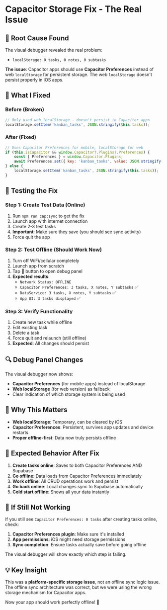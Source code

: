 # Capacitor Storage Fix - The Real Issue

## 🎯 **Root Cause Found**

The visual debugger revealed the real problem:
- `localStorage: 0 tasks, 0 notes, 0 subtasks`

**The issue**: Capacitor apps should use **Capacitor Preferences** instead of web `localStorage` for persistent storage. The web `localStorage` doesn't persist properly in iOS apps.

## 🔧 **What I Fixed**

### **Before (Broken)**
```javascript
// Only used web localStorage - doesn't persist in Capacitor apps
localStorage.setItem('kanban_tasks', JSON.stringify(this.tasks));
```

### **After (Fixed)**
```javascript
// Uses Capacitor Preferences for mobile, localStorage for web
if (this.isCapacitor && window.Capacitor?.Plugins?.Preferences) {
    const { Preferences } = window.Capacitor.Plugins;
    await Preferences.set({ key: 'kanban_tasks', value: JSON.stringify(this.tasks) });
} else {
    localStorage.setItem('kanban_tasks', JSON.stringify(this.tasks));
}
```

## 🧪 **Testing the Fix**

### **Step 1: Create Test Data (Online)**
1. Run `npm run cap:sync` to get the fix
2. Launch app with internet connection
3. Create 2-3 test tasks
4. **Important**: Make sure they save (you should see sync activity)
5. Force quit the app

### **Step 2: Test Offline (Should Work Now)**
1. Turn off WiFi/cellular completely
2. Launch app from scratch
3. Tap 🐛 button to open debug panel
4. **Expected results**:
   - `Network Status: OFFLINE`
   - `Capacitor Preferences: 3 tasks, X notes, Y subtasks` ✅
   - `DataService: 3 tasks, X notes, Y subtasks` ✅
   - `App UI: 3 tasks displayed` ✅

### **Step 3: Verify Functionality**
1. Create new task while offline
2. Edit existing task
3. Delete a task
4. Force quit and relaunch (still offline)
5. **Expected**: All changes should persist

## 🔍 **Debug Panel Changes**

The visual debugger now shows:
- **Capacitor Preferences** (for mobile apps) instead of localStorage
- **Web localStorage** (for web version) as fallback
- Clear indication of which storage system is being used

## 📱 **Why This Matters**

- **Web localStorage**: Temporary, can be cleared by iOS
- **Capacitor Preferences**: Persistent, survives app updates and device restarts
- **Proper offline-first**: Data now truly persists offline

## 🎯 **Expected Behavior After Fix**

1. **Create tasks online**: Saves to both Capacitor Preferences AND Supabase
2. **Go offline**: Data loads from Capacitor Preferences immediately
3. **Work offline**: All CRUD operations work and persist
4. **Go back online**: Local changes sync to Supabase automatically
5. **Cold start offline**: Shows all your data instantly

## 🚨 **If Still Not Working**

If you still see `Capacitor Preferences: 0 tasks` after creating tasks online, check:

1. **Capacitor Preferences plugin**: Make sure it's installed
2. **App permissions**: iOS might need storage permissions
3. **Sync completion**: Ensure tasks actually save before going offline

The visual debugger will show exactly which step is failing.

## 💡 **Key Insight**

This was a **platform-specific storage issue**, not an offline sync logic issue. The offline sync architecture was correct, but we were using the wrong storage mechanism for Capacitor apps.

Now your app should work perfectly offline! 🎉